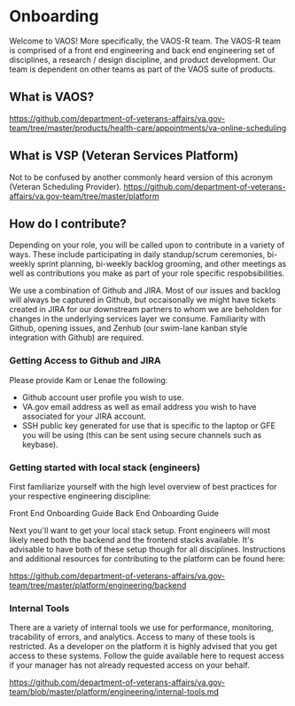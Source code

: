 # Onboarding

Welcome to VAOS! More specifically, the VAOS-R team. The VAOS-R team is comprised of a front end engineering and back end engineering set of disciplines, a research / design discipline, and product development. Our team is dependent on other teams as part of the VAOS suite of products.

## What is VAOS?
https://github.com/department-of-veterans-affairs/va.gov-team/tree/master/products/health-care/appointments/va-online-scheduling

## What is VSP (Veteran Services Platform)

Not to be confused by another commonly heard version of this acronym (Veteran Scheduling Provider).
https://github.com/department-of-veterans-affairs/va.gov-team/tree/master/platform

## How do I contribute?

Depending on your role, you will be called upon to contribute in a variety of ways. These include participating in daily standup/scrum ceremonies, bi-weekly sprint planning, bi-weekly backlog grooming, and other meetings as well as contributions you make as part of your role specific respobsibilities.

We use a combination of Github and JIRA. Most of our issues and backlog will always be captured in Github, but occaisonally we might have tickets created in JIRA for our downstream partners to whom we are beholden for changes in the underlying services layer we consume. Familiarity with Github, opening issues, and Zenhub (our swim-lane kanban style integration with Github) are required.

### Getting Access to Github and JIRA

Please provide Kam or Lenae the following:
  - Github account user profile you wish to use.
  - VA.gov email address as well as email address you wish to have associated for your JIRA account.
  - SSH public key generated for use that is specific to the laptop or GFE you will be using (this can be sent using secure channels such as keybase).
  
### Getting started with local stack (engineers)

First familiarize yourself with the high level overview of best practices for your respective engineering discipline:

Front End Onboarding Guide
Back End Onboarding Guide

Next you'll want to get your local stack setup. Front engineers will most likely need both the backend and the frontend stacks available. It's advisable to have both of these setup though for all disciplines. Instructions and additional resources for contributing to the platform can be found here:

https://github.com/department-of-veterans-affairs/va.gov-team/tree/master/platform/engineering/backend

### Internal Tools

There are a variety of internal tools we use for performance, monitoring, tracability of errors, and analytics. Access to many of these tools is restricted. As a developer on the platform it is highly advised that you get access to these systems. Follow the guide available here to request access if your manager has not already requested access on your behalf.

https://github.com/department-of-veterans-affairs/va.gov-team/blob/master/platform/engineering/internal-tools.md
